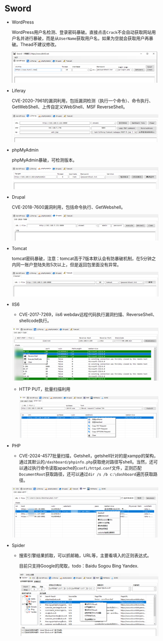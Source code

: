 # Sword

+ WordPress

  WordPress用户名检测、登录密码暴破。直接点击`Crack`不会自动获取网站用户名并进行暴破，而是从`UserName`获取用户名，如果为空就会获取用户再暴破。Thead不建议修改。

  ![](./images/wp.bmp)

+ Liferay

  CVE-2020-7961的漏洞利用，包括漏洞检测（执行一个命令）、命令执行、GetWebShell、上传自定义WebShell、MSF ReverseShell。
  
  ![](images/Liferay.png)
  
+ phpMyAdmin

  phpMyAdmin暴破，可检测版本。

  ![](./images/phpMyAdmin.png)

+ Drupal
  
  CVE-2018-7600漏洞利用，包括命令执行、GetWebshell。
  
  ![](./images/Drupal.png)
  
+ Tomcat
  
  tomcat密码暴破，注意：tomcat高于7版本默认会有防暴破机制，在5分钟之内同一账户登陆失败5次以上，但是返回包里面没有异常。

  ![](./images/tomcat.png)

+ IIS6
  
  + CVE-2017-7269，iis6 webdav远程代码执行漏洞扫描、ReverseShell、shellcode执行。

  ![](./images/iis6_webdav.bmp)
  
  + HTTP PUT，批量扫描利用
  
    ![](.\images\httpput.png)

+ PHP
  + CVE-2024-4577批量扫描，Getshell，getshell针对的是xampp的架构，通过其默认的`/dashboard/phpinfo.php`获取绝对路径写shell。当然，还可以通过执行命令读取apache的`confi/httpd.conf`文件，正则匹配`DocumentRoot`获取路径，还可以通过`dir /s /b c:\dashboard`遍历获取路径。
  
   ![](images/CVE2024-4577.png)
  
    

* Spider

  * 搜索引擎结果抓取，可以抓邮箱，URL等，主要看填入的正则表达式。

    目前只支持Google的爬取，todo：Baidu Sogou Bing Yandex.
    
    ![](./images/spider.bmp)
